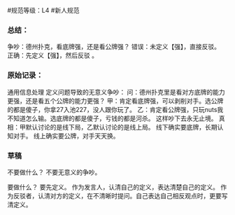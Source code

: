 #规范等级：L4
#新人规范
### 总结：
争吵：德州扑克，看底牌强，还是看公牌强？
错误：未定义【强】，直接反驳。
正确：先定义【强】，然后反驳 。

### 原始记录：
通用信息处理
定义问题导致的无意义争吵： 
问：德州扑克里是看对方底牌的能力更强，还是看五个公牌的能力更强？ 
甲：肯定看底牌强，可以剥削对手。选公牌的都是傻子，你拿27入池227，没人跟你玩了。 
乙：肯定看公牌强，只玩nuts我不知道怎么输。选底牌的都是傻子，亏钱的都是河杀。
这样吵下去永无止境。 
真相：甲默认讨论的是线下局，乙默认讨论的是线上局。 
线下确实要底牌，长期认知对手。 
线上确实要公牌，对手天天换。


### 草稿
不要做什么？
不要无意义的争吵。 

要做什么？
要先定义。 作为发言人，认清自己的定义，表达清楚自己的定义。 作为反驳者，认清对方的定义，在不清晰时提问。自己表达自己相反观点时，更要写清定义。 

